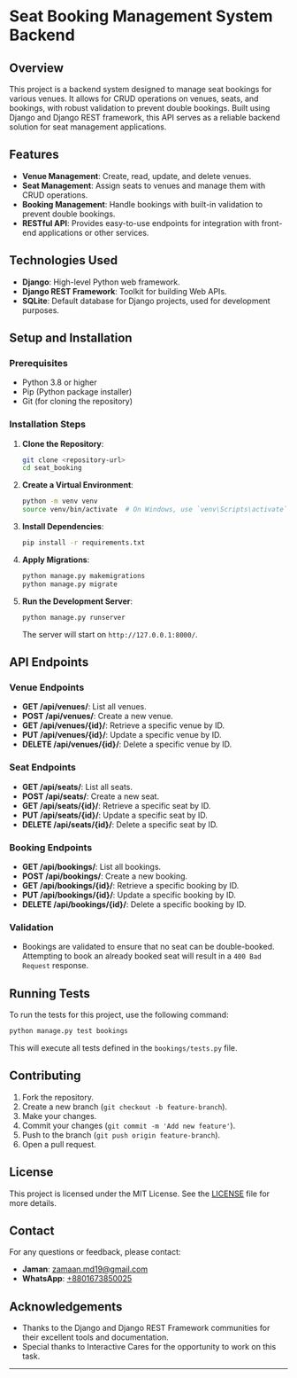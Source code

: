 # Seat Booking Management System Backend

## Overview

This project is a backend system designed to manage seat bookings for various venues. It allows for CRUD operations on venues, seats, and bookings, with robust validation to prevent double bookings. Built using Django and Django REST framework, this API serves as a reliable backend solution for seat management applications.

## Features

- **Venue Management**: Create, read, update, and delete venues.
- **Seat Management**: Assign seats to venues and manage them with CRUD operations.
- **Booking Management**: Handle bookings with built-in validation to prevent double bookings.
- **RESTful API**: Provides easy-to-use endpoints for integration with front-end applications or other services.

## Technologies Used

- **Django**: High-level Python web framework.
- **Django REST Framework**: Toolkit for building Web APIs.
- **SQLite**: Default database for Django projects, used for development purposes.

## Setup and Installation

### Prerequisites

- Python 3.8 or higher
- Pip (Python package installer)
- Git (for cloning the repository)

### Installation Steps

1. **Clone the Repository**:
    ```bash
    git clone <repository-url>
    cd seat_booking
    ```

2. **Create a Virtual Environment**:
    ```bash
    python -m venv venv
    source venv/bin/activate  # On Windows, use `venv\Scripts\activate`
    ```

3. **Install Dependencies**:
    ```bash
    pip install -r requirements.txt
    ```

4. **Apply Migrations**:
    ```bash
    python manage.py makemigrations
    python manage.py migrate
    ```

5. **Run the Development Server**:
    ```bash
    python manage.py runserver
    ```
    The server will start on `http://127.0.0.1:8000/`.

## API Endpoints

### Venue Endpoints
- **GET /api/venues/**: List all venues.
- **POST /api/venues/**: Create a new venue.
- **GET /api/venues/{id}/**: Retrieve a specific venue by ID.
- **PUT /api/venues/{id}/**: Update a specific venue by ID.
- **DELETE /api/venues/{id}/**: Delete a specific venue by ID.

### Seat Endpoints
- **GET /api/seats/**: List all seats.
- **POST /api/seats/**: Create a new seat.
- **GET /api/seats/{id}/**: Retrieve a specific seat by ID.
- **PUT /api/seats/{id}/**: Update a specific seat by ID.
- **DELETE /api/seats/{id}/**: Delete a specific seat by ID.

### Booking Endpoints
- **GET /api/bookings/**: List all bookings.
- **POST /api/bookings/**: Create a new booking.
- **GET /api/bookings/{id}/**: Retrieve a specific booking by ID.
- **PUT /api/bookings/{id}/**: Update a specific booking by ID.
- **DELETE /api/bookings/{id}/**: Delete a specific booking by ID.

### Validation
- Bookings are validated to ensure that no seat can be double-booked. Attempting to book an already booked seat will result in a `400 Bad Request` response.

## Running Tests

To run the tests for this project, use the following command:

```bash
python manage.py test bookings
```

This will execute all tests defined in the `bookings/tests.py` file.

## Contributing

1. Fork the repository.
2. Create a new branch (`git checkout -b feature-branch`).
3. Make your changes.
4. Commit your changes (`git commit -m 'Add new feature'`).
5. Push to the branch (`git push origin feature-branch`).
6. Open a pull request.

## License

This project is licensed under the MIT License. See the [LICENSE](LICENSE) file for more details.

## Contact

For any questions or feedback, please contact:

- **Jaman**: [zamaan.md19@gmail.com](mailto:zamaan.md19@gmail.com)
- **WhatsApp**: [+8801673850025](https://wa.me/8801673850025)

## Acknowledgements

- Thanks to the Django and Django REST Framework communities for their excellent tools and documentation.
- Special thanks to Interactive Cares for the opportunity to work on this task.

---
